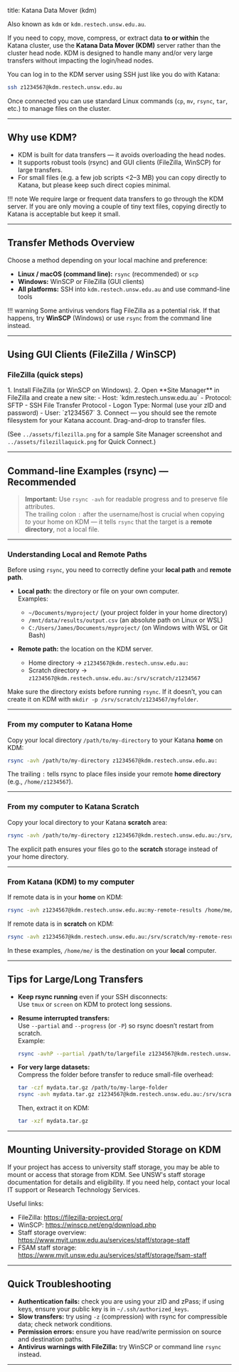 title: Katana Data Mover (kdm)

Also known as `kdm` or `kdm.restech.unsw.edu.au`.

If you need to copy, move, compress, or extract data **to or within** the Katana cluster, use the **Katana Data Mover (KDM)** server rather than the cluster head node. KDM is designed to handle many and/or very large transfers without impacting the login/head nodes.

You can log in to the KDM server using SSH just like you do with Katana:

```bash
ssh z1234567@kdm.restech.unsw.edu.au
```

Once connected you can use standard Linux commands (`cp`, `mv`, `rsync`, `tar`, etc.) to manage files on the cluster.

---

## Why use KDM?
- KDM is built for data transfers — it avoids overloading the head nodes.  
- It supports robust tools (rsync) and GUI clients (FileZilla, WinSCP) for large transfers.  
- For small files (e.g. a few job scripts <2–3 MB) you can copy directly to Katana, but please keep such direct copies minimal.

!!! note
    We require large or frequent data transfers to go through the KDM server. If you are only moving a couple of tiny text files, copying directly to Katana is acceptable but keep it small.

---

## Transfer Methods Overview

Choose a method depending on your local machine and preference:

- **Linux / macOS (command line):** `rsync` (recommended) or `scp`  
- **Windows:** WinSCP or FileZilla (GUI clients)  
- **All platforms:** SSH into `kdm.restech.unsw.edu.au` and use command-line tools

!!! warning
    Some antivirus vendors flag FileZilla as a potential risk. If that happens, try **WinSCP** (Windows) or use `rsync` from the command line instead.

---

## Using GUI Clients (FileZilla / WinSCP)

<h3> FileZilla (quick steps) </h3>
1. Install FileZilla (or WinSCP on Windows).  
2. Open **Site Manager** in FileZilla and create a new site:  
   - Host: `kdm.restech.unsw.edu.au`  
   - Protocol: SFTP - SSH File Transfer Protocol  
   - Logon Type: Normal (use your zID and password)  
   - User: `z1234567`  
3. Connect — you should see the remote filesystem for your Katana account. Drag-and-drop to transfer files.

(See `../assets/filezilla.png` for a sample Site Manager screenshot and `../assets/filezillaquick.png` for Quick Connect.)

---

## Command-line Examples (rsync) — Recommended

> **Important:** Use `rsync -avh` for readable progress and to preserve file attributes.  
> The trailing colon `:` after the username/host is crucial when copying *to* your home on KDM — it tells `rsync` that the target is a **remote directory**, not a local file.

---

<h3> Understanding Local and Remote Paths </h3>

Before using `rsync`, you need to correctly define your **local path** and **remote path**.

- **Local path:** the directory or file on your own computer.  
  Examples:  
  - `~/Documents/myproject/` (your project folder in your home directory)  
  - `/mnt/data/results/output.csv` (an absolute path on Linux or WSL)  
  - `C:/Users/James/Documents/myproject/` (on Windows with WSL or Git Bash)

- **Remote path:** the location on the KDM server.  
  - Home directory → `z1234567@kdm.restech.unsw.edu.au:`  
  - Scratch directory → `z1234567@kdm.restech.unsw.edu.au:/srv/scratch/z1234567`

Make sure the directory exists before running `rsync`. If it doesn’t, you can create it on KDM with `mkdir -p /srv/scratch/z1234567/myfolder`.

---

<h3> From my computer to Katana Home </h3>

Copy your local directory `/path/to/my-directory` to your Katana **home** on KDM:

```bash
rsync -avh /path/to/my-directory z1234567@kdm.restech.unsw.edu.au:
```

The trailing `:` tells rsync to place files inside your remote **home directory** (e.g., `/home/z1234567`).

---

<h3> From my computer to Katana Scratch </h3>

Copy your local directory to your Katana **scratch** area:

```bash
rsync -avh /path/to/my-directory z1234567@kdm.restech.unsw.edu.au:/srv/scratch/z1234567
```

The explicit path ensures your files go to the **scratch** storage instead of your home directory.

---

<h3> From Katana (KDM) to my computer </h3>

If remote data is in your **home** on KDM:

```bash
rsync -avh z1234567@kdm.restech.unsw.edu.au:my-remote-results /home/me/
```

If remote data is in **scratch** on KDM:

```bash
rsync -avh z1234567@kdm.restech.unsw.edu.au:/srv/scratch/my-remote-results /home/me/
```

In these examples, `/home/me/` is the destination on your **local** computer.

---

## Tips for Large/Long Transfers

- **Keep rsync running** even if your SSH disconnects:  
  Use `tmux` or `screen` on KDM to protect long sessions.  

- **Resume interrupted transfers:**  
  Use `--partial` and `--progress` (or `-P`) so rsync doesn’t restart from scratch.  
  Example:

  ```bash
  rsync -avhP --partial /path/to/largefile z1234567@kdm.restech.unsw.edu.au:/srv/scratch/z1234567/
  ```

- **For very large datasets:**  
  Compress the folder before transfer to reduce small-file overhead:

  ```bash
  tar -czf mydata.tar.gz /path/to/my-large-folder
  rsync -avh mydata.tar.gz z1234567@kdm.restech.unsw.edu.au:/srv/scratch/z1234567/
  ```

  Then, extract it on KDM:

  ```bash
  tar -xzf mydata.tar.gz
  ```

---

## Mounting University-provided Storage on KDM
If your project has access to university staff storage, you may be able to mount or access that storage from KDM. See UNSW's staff storage documentation for details and eligibility. If you need help, contact your local IT support or Research Technology Services.

Useful links:
- FileZilla: https://filezilla-project.org/  
- WinSCP: https://winscp.net/eng/download.php  
- Staff storage overview: https://www.myit.unsw.edu.au/services/staff/storage-staff  
- FSAM staff storage: https://www.myit.unsw.edu.au/services/staff/storage/fsam-staff

---

## Quick Troubleshooting
- **Authentication fails:** check you are using your zID and zPass; if using keys, ensure your public key is in `~/.ssh/authorized_keys`.  
- **Slow transfers:** try using `-z` (compression) with rsync for compressible data; check network conditions.  
- **Permission errors:** ensure you have read/write permission on source and destination paths.  
- **Antivirus warnings with FileZilla:** try WinSCP or command line `rsync` instead.

---


